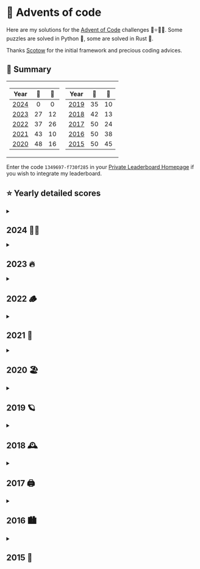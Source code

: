 # 🎁 Advents of code

Here are my solutions for the [Advent of Code](https://adventofcode.com) challenges 🎄⭐🎅🏻.
Some puzzles are solved in Python 🐍, some are solved in Rust 🦀.

Thanks [Scotow](https://github.com/scotow) for the initial framework and precious coding advices.

## 🎄 Summary

<table>
<tr VALIGN = TOP>
<td>

Year           |   🐍   |   🦀  |
:---:          | :---:  | :--: |
[2024](#2024)  | 0      | 0
[2023](#2023) | 27     | 12
[2022](#2022) | 37     | 26
[2021](#2021) | 43     | 10 
[2020](#2020) | 48     | 16
</td>
<td>

Year           |   🐍   |   🦀  |
:---:          | :----: | :--: |
[2019](#2019) | 35     | 10
[2018](#2018) | 42     | 13
[2017](#2017) | 50     | 24
[2016](#2016) | 50     | 38
[2015](#2015) | 50     | 45
</td>
</tr> 

</table>

Enter the code `1349697-f730f285` in your [Private Leaderboard Homepage](https://adventofcode.com/2022/leaderboard/private) if you wish to integrate my leaderboard.
 ## ⭐ Yearly detailed scores
<details>
    <summary> 
    <a id="2024"><h2>2024 👶🏻</h2></a>
    </summary>


| Day  | <div style="width:290px">Title</div>                                                                      | Python                                                                                   | Rust 
| :--: | :----------------------------------------------------------------------------------------------------------------- | :--------------------------------------------------------------------------------------: | :--------------------------------------------------------------------------------------:
|  01  |
|  02  |
|  03  |
|  04  |
|  05  | 
|  06  |
|  07  |
|  08  |
|  09  |
|  10  |
|  11  |
|  12  |
|  13  |
|  14  |
|  15  |
|  16  |
|  17  |
|  18  |
|  19  |
|  20  |
|  21  |
|  22  |
|  23  |
|  24  |
|  25  |
</details>

<details>
    <summary> 
    <a id="2023"><h2>2023 🔥 </h2></a>
    </summary>


| Day  | <div style="width:290px">Title</div>                                                                      | Python                                                                                   | Rust 
| :--: | :----------------------------------------------------------------------------------------------------------------- | :--------------------------------------------------------------------------------------: | :--------------------------------------------------------------------------------------:
|  01  | [Trebuchet?!                          ](events/2023/01/README.md#day-1-trebuchet)                      | [⭐⭐](https://github.com/baptistecottier/advents-of-code/tree/main/events/2023/01/01.py) | [⭐⭐](https://github.com/baptistecottier/advents-of-code/tree/main/events/2023/01/01.rs)
|  02  | [Cube Conundrum                       ](events/2023/02/README.md#day-2-cube-conundrum)                 | [⭐⭐](https://github.com/baptistecottier/advents-of-code/tree/main/events/2023/02/02.py) | [⭐⭐](https://github.com/baptistecottier/advents-of-code/tree/main/events/2023/02/02.rs)
|  03  | [Gear Ratios                          ](events/2023/03/README.md#day-3-gear-ratios)                    | [⭐⭐](https://github.com/baptistecottier/advents-of-code/tree/main/events/2023/03/03.py) | 
|  04  | [Scratchcards                         ](events/2023/04/README.md#day-4-scratchcards)                   | [⭐⭐](https://github.com/baptistecottier/advents-of-code/tree/main/events/2023/04/04.py) | [⭐⭐](https://github.com/baptistecottier/advents-of-code/tree/main/events/2023/04/04.rs)
|  05  | [If You Give A Seed A Fertilizer&emsp;](events/2023/05/README.md#day-5-if-you-give-a-seed-a-fertilizer)| [⭐⭐](https://github.com/baptistecottier/advents-of-code/tree/main/events/2023/05/05.py) |  
|  06  | [Wait For It                          ](events/2023/06/README.md#day-6-wait-for-it)                    | [⭐⭐](https://github.com/baptistecottier/advents-of-code/tree/main/events/2023/06/06.py) | [⭐⭐](https://github.com/baptistecottier/advents-of-code/tree/main/events/2023/06/06.rs)
|  07  | [Camel Cards                          ](events/2023/07/README.md#day-7-camel-cards)                    | [⭐⭐](https://github.com/baptistecottier/advents-of-code/tree/main/events/2023/07/07.py) | [⭐⭐](https://github.com/baptistecottier/advents-of-code/tree/main/events/2023/07/07.rs)
|  08  | [Haunted Wasteland                    ](events/2023/08/README.md#day-8-haunted-wasteland)              | [⭐⭐](https://github.com/baptistecottier/advents-of-code/tree/main/events/2023/08/08.py) | 
|  09  | [Mirage Maintenance                   ](events/2023/09/README.md#day-9-mirage-maintenance)             | [⭐⭐](https://github.com/baptistecottier/advents-of-code/tree/main/events/2023/09/09.py) | [⭐⭐](https://github.com/baptistecottier/advents-of-code/tree/main/events/2023/09/09.rs)
|  10  | [Pipe Maze                            ](events/2023/10/README.md#day-10-pipe-maze)                     | [⭐⭐](https://github.com/baptistecottier/advents-of-code/tree/main/events/2023/10/10.py) |                                                                                        | 
|  11  | [Cosmic Expansion                     ](events/2023/11/README.md#day-11-cosmic-expansion)              | [⭐⭐](https://github.com/baptistecottier/advents-of-code/tree/main/events/2023/11/11.py) |                                                                                         | 
|  12  | [Hot Springs                          ](events/2023/12/README.md#day-12-hot-springs)                   | [⭐  ](https://github.com/baptistecottier/advents-of-code/tree/main/events/2023/12/12.py) | 
|  13  | [Point of Incidence                   ](events/2023/13/README.md#day-13-point-of-incidence)            | [⭐⭐](https://github.com/baptistecottier/advents-of-code/tree/main/events/2023/13/13.py) |
|  14  | [Parabolic Reflector Dish             ](events/2023/14/README.md#day-14-parabolic-reflector-dish)      | [⭐⭐](https://github.com/baptistecottier/advents-of-code/tree/main/events/2023/14/14.py)                                                                                           | 
|  15  | [Lens Library                         ](events/2023/15/README.md#day-15-lens-library)                  | [⭐⭐](https://github.com/baptistecottier/advents-of-code/tree/main/events/2023/15/15.py) | [⭐⭐](https://github.com/baptistecottier/advents-of-code/tree/main/events/2023/15/15.rs)
|  16  | [The Floor Will Be Lava               ](events/2023/16/README.md#day-16-the-floor-will-be-lava)        | [⭐⭐](https://github.com/baptistecottier/advents-of-code/tree/main/events/2023/16/16.py)
|  17  | Clumsy Crucible                   
|  18  | [Lavaduct Lagoon                      ](events/2023/18/README.md#day-18-lavaduct-lagoon)               | [⭐  ](https://github.com/baptistecottier/advents-of-code/tree/main/events/2023/18/18.py)                   
|  19  | [Aplenty                              ](events/2023/19/README.md#day-19-aplenty)                       | [⭐  ](https://github.com/baptistecottier/advents-of-code/tree/main/events/2023/19/19.py)                   
|  20  | Pulse Propagation                 
|  21  | Step Counter                      
|  22  | Sand Slabs                        
|  23  | A Long Walk                       
|  24  | [Never Tell Me The Odds               ](events/2023/24/README.md#day-24-never-tell-me-the-odds)        | [⭐  ](https://github.com/baptistecottier/advents-of-code/tree/main/events/2023/24/24.py)
|  25  | Snowverload                       
</details>


<details>
    <summary> 
    <a id="2022"><h2>2022 🪵 </h2></a>
    </summary>

| Day  | <div style="width:290px">Title</div>                                                                      | Python                                                                                   | Rust 
| :--: | :-------------------------------------------------------------------------------------------------------- | :--------------------------------------------------------------------------------------: | :--------------------------------------------------------------------------------------:
|  01  | [Calorie Counting          ](https://github.com/baptistecottier/advents-of-code/tree/main/events/2022/01) | [⭐⭐](https://github.com/baptistecottier/advents-of-code/tree/main/events/2022/01/01.py) | [⭐⭐](https://github.com/baptistecottier/advents-of-code/tree/main/events/2022/01/01.rs)
|  02  | [Rock Paper Scissors       ](https://github.com/baptistecottier/advents-of-code/tree/main/events/2022/02) | [⭐⭐](https://github.com/baptistecottier/advents-of-code/tree/main/events/2022/02/02.py) | [⭐⭐](https://github.com/baptistecottier/advents-of-code/tree/main/events/2022/02/02.rs)
|  03  | [Rucksack Reorganization&emsp;&emsp;&emsp;](https://github.com/baptistecottier/advents-of-code/tree/main/events/2022/03) | [⭐⭐](https://github.com/baptistecottier/advents-of-code/tree/main/events/2022/03/03.py) | [⭐⭐](https://github.com/baptistecottier/advents-of-code/tree/main/events/2022/03/03.rs)
|  04  | [Camp Cleanup              ](https://github.com/baptistecottier/advents-of-code/tree/main/events/2022/04) | [⭐⭐](https://github.com/baptistecottier/advents-of-code/tree/main/events/2022/04/04.py) | [⭐⭐](https://github.com/baptistecottier/advents-of-code/tree/main/events/2022/04/04.rs)
|  05  | [Supply Stacks             ](https://github.com/baptistecottier/advents-of-code/tree/main/events/2022/05) | [⭐⭐](https://github.com/baptistecottier/advents-of-code/tree/main/events/2022/05/05.py) | [⭐⭐](https://github.com/baptistecottier/advents-of-code/tree/main/events/2022/05/05.rs)
|  06  | [Tuning Trouble            ](https://github.com/baptistecottier/advents-of-code/tree/main/events/2022/06) | [⭐⭐](https://github.com/baptistecottier/advents-of-code/tree/main/events/2022/06/06.py) | [⭐⭐](https://github.com/baptistecottier/advents-of-code/tree/main/events/2022/06/06.rs)
|  07  | [No Space Left On Device   ](https://github.com/baptistecottier/advents-of-code/tree/main/events/2022/07) | [⭐⭐](https://github.com/baptistecottier/advents-of-code/tree/main/events/2022/07/07.py) | [⭐⭐](https://github.com/baptistecottier/advents-of-code/tree/main/events/2022/07/07.rs)
|  08  | [Treetop Tree House        ](https://github.com/baptistecottier/advents-of-code/tree/main/events/2022/08) | [⭐⭐](https://github.com/baptistecottier/advents-of-code/tree/main/events/2022/08/08.py) |
|  09  | [Rope Bridge               ](https://github.com/baptistecottier/advents-of-code/tree/main/events/2022/09) | [⭐⭐](https://github.com/baptistecottier/advents-of-code/tree/main/events/2022/09/09.py) | [⭐⭐](https://github.com/baptistecottier/advents-of-code/tree/main/events/2022/09/09.rs)
|  10  | [Cathode-Ray Tube          ](https://github.com/baptistecottier/advents-of-code/tree/main/events/2022/10) | [⭐⭐](https://github.com/baptistecottier/advents-of-code/tree/main/events/2022/10/10.py) | [⭐⭐](https://github.com/baptistecottier/advents-of-code/tree/main/events/2022/10/10.rs)
|  11  | [Monkey in the Middle      ](https://github.com/baptistecottier/advents-of-code/tree/main/events/2022/11) | [⭐⭐](https://github.com/baptistecottier/advents-of-code/tree/main/events/2022/11/11.py) | [⭐⭐](https://github.com/baptistecottier/advents-of-code/tree/main/events/2022/11/11.rs)
|  12  | [Hill Climbing Algorithm   ](https://github.com/baptistecottier/advents-of-code/tree/main/events/2022/12) | [⭐⭐](https://github.com/baptistecottier/advents-of-code/tree/main/events/2022/12/12.py) | [⭐⭐](https://github.com/baptistecottier/advents-of-code/tree/main/events/2022/12/12.rs)
|  13  | [Distress Signal           ](https://github.com/baptistecottier/advents-of-code/tree/main/events/2022/13) | [⭐⭐](https://github.com/baptistecottier/advents-of-code/tree/main/events/2022/13/13.py) |
|  14  | [Regolith Reservoir        ](https://github.com/baptistecottier/advents-of-code/tree/main/events/2022/14) | [⭐⭐](https://github.com/baptistecottier/advents-of-code/tree/main/events/2022/14/14.py) | [⭐⭐](https://github.com/baptistecottier/advents-of-code/tree/main/events/2022/14/14.rs)
|  15  | [Beacon Exclusion Zone     ](https://github.com/baptistecottier/advents-of-code/tree/main/events/2022/15) | [⭐⭐](https://github.com/baptistecottier/advents-of-code/tree/main/events/2022/15/15.py) |
|  16  | Proboscidea Volcanium     
|  17  | Pyroclastic Flow          
|  18  | [Boiling Boulders          ](https://github.com/baptistecottier/advents-of-code/tree/main/events/2022/18) | [⭐  ](https://github.com/baptistecottier/advents-of-code/tree/main/events/2022/18/18.py) |
|  19  | Not Enough Minerals       
|  20  | [Grove Positioning System  ](https://github.com/baptistecottier/advents-of-code/tree/main/events/2022/20) | [⭐⭐](https://github.com/baptistecottier/advents-of-code/tree/main/events/2022/20/20.py) |
|  21  | [Monkey Math               ](https://github.com/baptistecottier/advents-of-code/tree/main/events/2022/21) | [⭐⭐](https://github.com/baptistecottier/advents-of-code/tree/main/events/2022/21/21.py) |
|  22  | Monkey Map                
|  23  | Unstable Diffusion        
|  24  | Blizzard Basin            
|  25  | [Full of Hot Air           ](https://github.com/baptistecottier/advents-of-code/tree/main/events/2022/25) | [⭐  ](https://github.com/baptistecottier/advents-of-code/tree/main/events/2022/25/25.py) |
</details>

<details>
    <summary> 
    <a id="2021"><h2>2021 🪸</h2></a>
    </summary>

| Day  | <div style="width:290px">Title</div>                                                                      | Python                                                                                   | Rust 
| :--: | :-------------------------------------------------------------------------------------------------------- | :--------------------------------------------------------------------------------------: | :--------------------------------------------------------------------------------------:
|  01  | [Sonar Sweep               ](https://github.com/baptistecottier/advents-of-code/tree/main/events/2021/01) | [⭐⭐](https://github.com/baptistecottier/advents-of-code/tree/main/events/2021/01/01.py) | [⭐⭐](https://github.com/baptistecottier/advents-of-code/tree/main/events/2021/01/01.rs)
|  02  | [Dive!                     ](https://github.com/baptistecottier/advents-of-code/tree/main/events/2021/02) | [⭐⭐](https://github.com/baptistecottier/advents-of-code/tree/main/events/2021/02/02.py) | [⭐⭐](https://github.com/baptistecottier/advents-of-code/tree/main/events/2021/02/02.rs)
|  03  | [Binary Diagnostic         ](https://github.com/baptistecottier/advents-of-code/tree/main/events/2021/03) | [⭐⭐](https://github.com/baptistecottier/advents-of-code/tree/main/events/2021/03/03.py) 
|  04  | [Giant Squid               ](https://github.com/baptistecottier/advents-of-code/tree/main/events/2021/04) | [⭐⭐](https://github.com/baptistecottier/advents-of-code/tree/main/events/2021/04/04.py) 
|  05  | [Hydrothermal Venture      ](https://github.com/baptistecottier/advents-of-code/tree/main/events/2021/05) | [⭐⭐](https://github.com/baptistecottier/advents-of-code/tree/main/events/2021/05/05.py) 
|  06  | [Lanternfish               ](https://github.com/baptistecottier/advents-of-code/tree/main/events/2021/06) | [⭐⭐](https://github.com/baptistecottier/advents-of-code/tree/main/events/2021/06/06.py) | [⭐⭐](https://github.com/baptistecottier/advents-of-code/tree/main/events/2021/06/06.rs)
|  07  | [The Treachery of Whales   ](https://github.com/baptistecottier/advents-of-code/tree/main/events/2021/07) | [⭐⭐](https://github.com/baptistecottier/advents-of-code/tree/main/events/2021/07/07.py) | [⭐⭐](https://github.com/baptistecottier/advents-of-code/tree/main/events/2021/07/07.rs)
|  08  | [Seven Segment Search      ](https://github.com/baptistecottier/advents-of-code/tree/main/events/2021/08) | [⭐⭐](https://github.com/baptistecottier/advents-of-code/tree/main/events/2021/08/08.py) 
|  09  | [Smoke Basin               ](https://github.com/baptistecottier/advents-of-code/tree/main/events/2021/09) | [⭐⭐](https://github.com/baptistecottier/advents-of-code/tree/main/events/2021/09/09.py) 
|  10  | [Syntax Scoring            ](https://github.com/baptistecottier/advents-of-code/tree/main/events/2021/10) | [⭐⭐](https://github.com/baptistecottier/advents-of-code/tree/main/events/2021/10/10.py) 
|  11  | [Dumbo Octopus             ](https://github.com/baptistecottier/advents-of-code/tree/main/events/2021/11) | [⭐⭐](https://github.com/baptistecottier/advents-of-code/tree/main/events/2021/11/11.py) 
|  12  | [Passage Pathing           ](https://github.com/baptistecottier/advents-of-code/tree/main/events/2021/12) | [⭐⭐](https://github.com/baptistecottier/advents-of-code/tree/main/events/2021/12/12.py) 
|  13  | [Transparent Origami       ](https://github.com/baptistecottier/advents-of-code/tree/main/events/2021/13) | [⭐⭐](https://github.com/baptistecottier/advents-of-code/tree/main/events/2021/13/13.py) 
|  14  | [Extended Polymerization   ](https://github.com/baptistecottier/advents-of-code/tree/main/events/2021/14) | [⭐⭐](https://github.com/baptistecottier/advents-of-code/tree/main/events/2021/14/14.py) 
|  15  | [Chiton                    ](https://github.com/baptistecottier/advents-of-code/tree/main/events/2021/15) | [⭐⭐](https://github.com/baptistecottier/advents-of-code/tree/main/events/2021/15/15.py) 
|  16  | Packet Decoder            
|  17  | [Trick Shot                ](https://github.com/baptistecottier/advents-of-code/tree/main/events/2021/17) | [⭐⭐](https://github.com/baptistecottier/advents-of-code/tree/main/events/2021/17/17.py) 
|  18  | Snailfish                 
|  19  | Beacon Scanner            
|  20  | Trench Map                
|  21  | Dirac Dice                
|  22  | Reactor Reboot            
|  23  | Amphipod                  
|  24  | Arithmetic Logic Unit     
|  25  | Sea Cucumber              
</details>

<details>
    <summary> 
    <a id="2020"><h2> 2020 🏖️</h2></a>
    </summary>

| Day | <div style="width:290px">Title</div>                                                                    |                                         Python                                         |                                          Rust                                          |
|:-:| :----------------------------------------------------------------------------------------------------- | :------------------------------------------------------------------------------------: | :------------------------------------------------------------------------------------: |
| 01 | [Report Repair             ](https://github.com/baptistecottier/advents-of-code/tree/main/events/2020/01) | [⭐⭐](https://github.com/baptistecottier/advents-of-code/tree/main/events/2020/01/01.py) | [⭐⭐](https://github.com/baptistecottier/advents-of-code/tree/main/events/2020/01/01.rs) |
| 02 | [Password Philosophy       ](https://github.com/baptistecottier/advents-of-code/tree/main/events/2020/02) | [⭐⭐](https://github.com/baptistecottier/advents-of-code/tree/main/events/2020/02/02.py) | [⭐⭐](https://github.com/baptistecottier/advents-of-code/tree/main/events/2020/02/02.rs) |
| 03 | [Toboggan Trajectory       ](https://github.com/baptistecottier/advents-of-code/tree/main/events/2020/03) | [⭐⭐](https://github.com/baptistecottier/advents-of-code/tree/main/events/2020/03/03.py) | [⭐⭐](https://github.com/baptistecottier/advents-of-code/tree/main/events/2020/03/03.rs) |
| 04 | [Passport Processing       ](https://github.com/baptistecottier/advents-of-code/tree/main/events/2020/04) | [⭐⭐](https://github.com/baptistecottier/advents-of-code/tree/main/events/2020/04/04.py) | [⭐⭐](https://github.com/baptistecottier/advents-of-code/tree/main/events/2020/04/04.rs) |
| 05 | [Binary Boarding           ](https://github.com/baptistecottier/advents-of-code/tree/main/events/2020/05) | [⭐⭐](https://github.com/baptistecottier/advents-of-code/tree/main/events/2020/05/05.py) | [⭐⭐](https://github.com/baptistecottier/advents-of-code/tree/main/events/2020/05/05.rs) |
| 06 | [Custom Customs            ](https://github.com/baptistecottier/advents-of-code/tree/main/events/2020/06) | [⭐⭐](https://github.com/baptistecottier/advents-of-code/tree/main/events/2020/06/06.py) | [⭐⭐](https://github.com/baptistecottier/advents-of-code/tree/main/events/2020/06/06.rs) |
| 07 | [Handy Haversacks          ](https://github.com/baptistecottier/advents-of-code/tree/main/events/2020/07) | [⭐⭐](https://github.com/baptistecottier/advents-of-code/tree/main/events/2020/07/07.py) | [⭐⭐](https://github.com/baptistecottier/advents-of-code/tree/main/events/2020/07/07.rs) |
| 08 | [Handheld Halting          ](https://github.com/baptistecottier/advents-of-code/tree/main/events/2020/08) | [⭐⭐](https://github.com/baptistecottier/advents-of-code/tree/main/events/2020/08/08.py) | [⭐⭐](https://github.com/baptistecottier/advents-of-code/tree/main/events/2020/08/08.rs) |
| 09 | [Encoding Error            ](https://github.com/baptistecottier/advents-of-code/tree/main/events/2020/09) | [⭐⭐](https://github.com/baptistecottier/advents-of-code/tree/main/events/2020/09/09.py) |                                                                                        |
| 10 | [Adapter Array             ](https://github.com/baptistecottier/advents-of-code/tree/main/events/2020/10) | [⭐⭐](https://github.com/baptistecottier/advents-of-code/tree/main/events/2020/10/10.py) |                                                                                        |
| 11 | [Seating System            ](https://github.com/baptistecottier/advents-of-code/tree/main/events/2020/11) | [⭐⭐](https://github.com/baptistecottier/advents-of-code/tree/main/events/2020/11/11.py) |                                                                                        |
| 12 | [Rain Risk                 ](https://github.com/baptistecottier/advents-of-code/tree/main/events/2020/12) | [⭐⭐](https://github.com/baptistecottier/advents-of-code/tree/main/events/2020/12/12.py) |                                                                                        |
| 13 | [Shuttle Search            ](https://github.com/baptistecottier/advents-of-code/tree/main/events/2020/13) | [⭐⭐](https://github.com/baptistecottier/advents-of-code/tree/main/events/2020/13/13.py) |                                                                                        |
| 14 | [Docking Data              ](https://github.com/baptistecottier/advents-of-code/tree/main/events/2020/14) | [⭐⭐](https://github.com/baptistecottier/advents-of-code/tree/main/events/2020/14/14.py) |                                                                                        |
| 15 | [Rambunctious Recitation   ](https://github.com/baptistecottier/advents-of-code/tree/main/events/2020/15) | [⭐⭐](https://github.com/baptistecottier/advents-of-code/tree/main/events/2020/15/15.py) |                                                                                        |
| 16 | [Ticket Translation        ](https://github.com/baptistecottier/advents-of-code/tree/main/events/2020/16) | [⭐⭐](https://github.com/baptistecottier/advents-of-code/tree/main/events/2020/16/16.py) |                                                                                        |
| 17 | [Conway Cubes              ](https://github.com/baptistecottier/advents-of-code/tree/main/events/2020/17) | [⭐⭐](https://github.com/baptistecottier/advents-of-code/tree/main/events/2020/17/17.py) |                                                                                        |
| 18 | [Operation Order           ](https://github.com/baptistecottier/advents-of-code/tree/main/events/2020/18) | [⭐⭐](https://github.com/baptistecottier/advents-of-code/tree/main/events/2020/18/18.py) |                                                                                        |
| 19 | [Monster Messages          ](https://github.com/baptistecottier/advents-of-code/tree/main/events/2020/19) | [⭐⭐](https://github.com/baptistecottier/advents-of-code/tree/main/events/2020/19/19.py) |                                                                                        |
| 20 | [Jurassic Jigsaw           ](https://github.com/baptistecottier/advents-of-code/tree/main/events/2020/20) | [⭐ ](https://github.com/baptistecottier/advents-of-code/tree/main/events/2020/20/20.py) |                                                                                        |
| 21 | [Allergen Assessment       ](https://github.com/baptistecottier/advents-of-code/tree/main/events/2020/21) | [⭐⭐](https://github.com/baptistecottier/advents-of-code/tree/main/events/2020/21/21.py) |                                                                                        |
| 22 | [Crab Combat               ](https://github.com/baptistecottier/advents-of-code/tree/main/events/2020/22) | [⭐⭐](https://github.com/baptistecottier/advents-of-code/tree/main/events/2020/22/22.py) |                                                                                        |
| 23 | [Crab Cups                 ](https://github.com/baptistecottier/advents-of-code/tree/main/events/2020/23) | [⭐⭐](https://github.com/baptistecottier/advents-of-code/tree/main/events/2020/23/23.py) |                                                                                        |
| 24 | [Lobby Layout              ](https://github.com/baptistecottier/advents-of-code/tree/main/events/2020/24) | [⭐⭐](https://github.com/baptistecottier/advents-of-code/tree/main/events/2020/24/24.py) |                                                                                        |
| 25 | [Combo Breaker             ](https://github.com/baptistecottier/advents-of-code/tree/main/events/2020/25) | [ ⭐](https://github.com/baptistecottier/advents-of-code/tree/main/events/2020/25/25.py) |                                                                                        |
</details>

<details>
    <summary> 
    <a id="2019"><h2> 2019 🪐</h2></a>
    </summary>

| Day  | <div style="width:290px">Title</div>                                                                      | Python                                                                                   | Rust 
| :--: | :---------------------------------------------------------------------------------------------------------------- | :--------------------------------------------------------------------------------------: | :--------------------------------------------------------------------------------------:
|  01  | [The Tyranny of the Rocket Equation](https://github.com/baptistecottier/advents-of-code/tree/main/events/2019/01) | [⭐⭐](https://github.com/baptistecottier/advents-of-code/tree/main/events/2019/01/01.py) | [⭐⭐](https://github.com/baptistecottier/advents-of-code/tree/main/events/2019/01/01.rs)
|  02  | [1202 Program Alarm                ](https://github.com/baptistecottier/advents-of-code/tree/main/events/2019/02) | [⭐⭐](https://github.com/baptistecottier/advents-of-code/tree/main/events/2019/02/02.py) 
|  03  | [Crossed Wires                     ](https://github.com/baptistecottier/advents-of-code/tree/main/events/2019/03) | [⭐⭐](https://github.com/baptistecottier/advents-of-code/tree/main/events/2019/03/03.py) 
|  04  | [Secure Container                  ](https://github.com/baptistecottier/advents-of-code/tree/main/events/2019/04) | [⭐⭐](https://github.com/baptistecottier/advents-of-code/tree/main/events/2019/04/04.py) 
|  05  | [Sunny with a Chance of Asteroids  ](https://github.com/baptistecottier/advents-of-code/tree/main/events/2019/05) | [⭐⭐](https://github.com/baptistecottier/advents-of-code/tree/main/events/2019/05/05.py) 
|  06  | [Universal Orbit Map               ](https://github.com/baptistecottier/advents-of-code/tree/main/events/2019/06) | [⭐⭐](https://github.com/baptistecottier/advents-of-code/tree/main/events/2019/06/06.py) 
|  07  | [Amplification Circuit             ](https://github.com/baptistecottier/advents-of-code/tree/main/events/2019/07) | [⭐⭐](https://github.com/baptistecottier/advents-of-code/tree/main/events/2019/07/07.py) 
|  08  | [Space Image Format                ](https://github.com/baptistecottier/advents-of-code/tree/main/events/2019/08) | [⭐⭐](https://github.com/baptistecottier/advents-of-code/tree/main/events/2019/08/08.py) 
|  09  | [Sensor Boost                      ](https://github.com/baptistecottier/advents-of-code/tree/main/events/2019/09) | [⭐⭐](https://github.com/baptistecottier/advents-of-code/tree/main/events/2019/09/09.py) 
|  10  | [Monitoring Station                ](https://github.com/baptistecottier/advents-of-code/tree/main/events/2019/10) | [⭐⭐](https://github.com/baptistecottier/advents-of-code/tree/main/events/2019/10/10.py) 
|  11  | [Space Police                      ](https://github.com/baptistecottier/advents-of-code/tree/main/events/2019/11) | [⭐⭐](https://github.com/baptistecottier/advents-of-code/tree/main/events/2019/11/11.py) 
|  12  | [The N-Body Problem                ](https://github.com/baptistecottier/advents-of-code/tree/main/events/2019/12) | [⭐⭐](https://github.com/baptistecottier/advents-of-code/tree/main/events/2019/12/12.py) 
|  13  | [Care Package                      ](https://github.com/baptistecottier/advents-of-code/tree/main/events/2019/13) | [⭐⭐](https://github.com/baptistecottier/advents-of-code/tree/main/events/2019/13/13.py) 
|  14  | Space Stoichiometry               
|  15  | [Oxygen System                     ](https://github.com/baptistecottier/advents-of-code/tree/main/events/2019/15) | [⭐⭐](https://github.com/baptistecottier/advents-of-code/tree/main/events/2019/15/15.py) 
|  16  | [Flawed Frequency Transmission     ](https://github.com/baptistecottier/advents-of-code/tree/main/events/2019/16) | [⭐⭐](https://github.com/baptistecottier/advents-of-code/tree/main/events/2019/16/16.py) 
|  17  | [Set and Forget                    ](https://github.com/baptistecottier/advents-of-code/tree/main/events/2019/17) | [⭐  ](https://github.com/baptistecottier/advents-of-code/tree/main/events/2019/17/17.py) 
|  18  | Many-Worlds Interpretation        
|  19  | [Tractor Beam                      ](https://github.com/baptistecottier/advents-of-code/tree/main/events/2019/19) | [⭐⭐](https://github.com/baptistecottier/advents-of-code/tree/main/events/2019/19/19.py) 
|  20  | Donut Maze                        
|  21  | Springdroid Adventure             
|  22  | Slam Shuffle                      
|  23  | Category Six                      
|  24  | Planet of Discord                 
|  25  | Cryostasis                        
</details>

<details>
    <summary> 
    <a id="2018"><h2> 2018 🕰️</h2></a>
    </summary>

| Day  | <div style="width:290px">Title</div>                                                                      | Python                                                                                   | Rust 
| :--: | :-------------------------------------------------------------------------------------------------------------------- | :--------------------------------------------------------------------------------------: | :--------------------------------------------------------------------------------------:
|  01  | [Chronal Calibration                   ](https://github.com/baptistecottier/advents-of-code/tree/main/events/2018/01) | [⭐⭐](https://github.com/baptistecottier/advents-of-code/tree/main/events/2018/01/01.py) | [⭐⭐](https://github.com/baptistecottier/advents-of-code/tree/main/events/2018/01/01.rs)
|  02  | [Inventory Management System           ](https://github.com/baptistecottier/advents-of-code/tree/main/events/2018/02) | [⭐⭐](https://github.com/baptistecottier/advents-of-code/tree/main/events/2018/02/02.py) | [⭐⭐](https://github.com/baptistecottier/advents-of-code/tree/main/events/2018/02/02.rs)
|  03  | [No Matter How You Slice It            ](https://github.com/baptistecottier/advents-of-code/tree/main/events/2018/03) | [⭐⭐](https://github.com/baptistecottier/advents-of-code/tree/main/events/2018/03/03.py) | [⭐⭐](https://github.com/baptistecottier/advents-of-code/tree/main/events/2018/03/03.rs)
|  04  | [Repose Record                         ](https://github.com/baptistecottier/advents-of-code/tree/main/events/2018/04) | [⭐⭐](https://github.com/baptistecottier/advents-of-code/tree/main/events/2018/04/04.py) |  
|  05  | [Alchemical Reduction                  ](https://github.com/baptistecottier/advents-of-code/tree/main/events/2018/05) | [⭐⭐](https://github.com/baptistecottier/advents-of-code/tree/main/events/2018/05/05.py) | [⭐⭐](https://github.com/baptistecottier/advents-of-code/tree/main/events/2018/05/05.rs)
|  06  | [Chronal Coordinates                   ](https://github.com/baptistecottier/advents-of-code/tree/main/events/2018/06) | [⭐⭐](https://github.com/baptistecottier/advents-of-code/tree/main/events/2018/06/06.py) | [⭐⭐](https://github.com/baptistecottier/advents-of-code/tree/main/events/2018/06/06.rs)
|  07  | [The Sum of Its Parts                  ](https://github.com/baptistecottier/advents-of-code/tree/main/events/2018/07) | [⭐⭐](https://github.com/baptistecottier/advents-of-code/tree/main/events/2018/07/07.py) |  
|  08  | [Memory Maneuver                       ](https://github.com/baptistecottier/advents-of-code/tree/main/events/2018/08) | [⭐⭐](https://github.com/baptistecottier/advents-of-code/tree/main/events/2018/08/08.py) |  
|  09  | [Marble Mania                          ](https://github.com/baptistecottier/advents-of-code/tree/main/events/2018/09) | [⭐⭐](https://github.com/baptistecottier/advents-of-code/tree/main/events/2018/09/09.py) |  
|  10  | [The Stars Align                       ](https://github.com/baptistecottier/advents-of-code/tree/main/events/2018/10) | [⭐⭐](https://github.com/baptistecottier/advents-of-code/tree/main/events/2018/10/10.py) |  
|  11  | [Chronal Charge                        ](https://github.com/baptistecottier/advents-of-code/tree/main/events/2018/11) | [⭐⭐](https://github.com/baptistecottier/advents-of-code/tree/main/events/2018/11/11.py) |  
|  12  | [Subterranean Sustainability           ](https://github.com/baptistecottier/advents-of-code/tree/main/events/2018/12) | [⭐⭐](https://github.com/baptistecottier/advents-of-code/tree/main/events/2018/12/12.py) |  
|  13  | [Mine Cart Madness                     ](https://github.com/baptistecottier/advents-of-code/tree/main/events/2018/13) | [⭐⭐](https://github.com/baptistecottier/advents-of-code/tree/main/events/2018/13/13.py) |  
|  14  | [Chocolate Charts                      ](https://github.com/baptistecottier/advents-of-code/tree/main/events/2018/14) | [⭐⭐](https://github.com/baptistecottier/advents-of-code/tree/main/events/2018/14/14.py) |  
|  15  | Beverage Bandits                                                                                                      |                                                                                          |  
|  16  | [Chronal Classification                ](https://github.com/baptistecottier/advents-of-code/tree/main/events/2018/16) | [⭐⭐](https://github.com/baptistecottier/advents-of-code/tree/main/events/2018/16/16.py) |  
|  17  | Reservoir Research                                                                                                    |                                                                                          |  
|  18  | [Settlers of The North Pole            ](https://github.com/baptistecottier/advents-of-code/tree/main/events/2018/18) | [⭐⭐](https://github.com/baptistecottier/advents-of-code/tree/main/events/2018/18/18.py) |  
|  19  | [Go With The Flow                      ](https://github.com/baptistecottier/advents-of-code/tree/main/events/2018/19) | [⭐⭐](https://github.com/baptistecottier/advents-of-code/tree/main/events/2018/19/19.py) |  
|  20  | [A Regular Map                         ](https://github.com/baptistecottier/advents-of-code/tree/main/events/2018/20) | [⭐⭐](https://github.com/baptistecottier/advents-of-code/tree/main/events/2018/20/20.py) |  
|  21  | [Chronal Conversion                    ](https://github.com/baptistecottier/advents-of-code/tree/main/events/2018/21) | [⭐  ](https://github.com/baptistecottier/advents-of-code/tree/main/events/2018/21/21.py) |  
|  22  | [Mode Maze                             ](https://github.com/baptistecottier/advents-of-code/tree/main/events/2018/22) | [⭐⭐](https://github.com/baptistecottier/advents-of-code/tree/main/events/2018/22/22.py) |  
|  23  | [Experimental Emergency Teleportation  ](https://github.com/baptistecottier/advents-of-code/tree/main/events/2018/23) | [⭐⭐](https://github.com/baptistecottier/advents-of-code/tree/main/events/2018/23/23.py) |  
|  24  | Immune System Simulator 20XX                                                                                          |                                                                                          |  
|  25  | [Four-Dimensional Adventure            ](https://github.com/baptistecottier/advents-of-code/tree/main/events/2018/25) | [⭐  ](https://github.com/baptistecottier/advents-of-code/tree/main/events/2018/25/25.py) |  
</details>

<details>
    <summary> 
    <a id="2017"><h2> 2017 🖨️</h2></a>
    </summary>

| Day  | <div style="width:290px">Title</div>                                                                      |                                         Python                                         |                                          Rust                                          |
| :-: | :--------------------------------------------------------------------------------------------------------------------- | :------------------------------------------------------------------------------------: | :------------------------------------------------------------------------------------: |
| 01 | [Inverse Captcha                           ](https://github.com/baptistecottier/advents-of-code/tree/main/events/2017/01) | [⭐⭐](https://github.com/baptistecottier/advents-of-code/tree/main/events/2017/01/01.py) | [⭐⭐](https://github.com/baptistecottier/advents-of-code/tree/main/events/2017/01/01.rs) |
| 02 | [Corruption Checksum                       ](https://github.com/baptistecottier/advents-of-code/tree/main/events/2017/02) | [⭐⭐](https://github.com/baptistecottier/advents-of-code/tree/main/events/2017/02/02.py) | [⭐⭐](https://github.com/baptistecottier/advents-of-code/tree/main/events/2017/02/02.rs) |
| 03 | [Spiral Memory                             ](https://github.com/baptistecottier/advents-of-code/tree/main/events/2017/03) | [⭐⭐](https://github.com/baptistecottier/advents-of-code/tree/main/events/2017/03/03.py) | [⭐⭐](https://github.com/baptistecottier/advents-of-code/tree/main/events/2017/03/03.rs) |
| 04 | [High-Entropy Passphrases                  ](https://github.com/baptistecottier/advents-of-code/tree/main/events/2017/04) | [⭐⭐](https://github.com/baptistecottier/advents-of-code/tree/main/events/2017/04/04.py) | [⭐⭐](https://github.com/baptistecottier/advents-of-code/tree/main/events/2017/04/04.rs) |
| 05 | [A Maze of Twisty Trampolines, All Alike   ](https://github.com/baptistecottier/advents-of-code/tree/main/events/2017/05) | [⭐⭐](https://github.com/baptistecottier/advents-of-code/tree/main/events/2017/05/05.py) | [⭐⭐](https://github.com/baptistecottier/advents-of-code/tree/main/events/2017/05/05.rs) |
| 06 | [Memory Reallocation                       ](https://github.com/baptistecottier/advents-of-code/tree/main/events/2017/06) | [⭐⭐](https://github.com/baptistecottier/advents-of-code/tree/main/events/2017/06/06.py) | [⭐⭐](https://github.com/baptistecottier/advents-of-code/tree/main/events/2017/06/06.rs) |
| 07 | [Recursive Circus                          ](https://github.com/baptistecottier/advents-of-code/tree/main/events/2017/07) | [⭐⭐](https://github.com/baptistecottier/advents-of-code/tree/main/events/2017/07/07.py) |                                                                                        |
| 08 | [I Heard You Like Registers                ](https://github.com/baptistecottier/advents-of-code/tree/main/events/2017/08) | [⭐⭐](https://github.com/baptistecottier/advents-of-code/tree/main/events/2017/08/08.py) | [⭐⭐](https://github.com/baptistecottier/advents-of-code/tree/main/events/2017/08/08.rs) |
| 09 | [Stream Processing                         ](https://github.com/baptistecottier/advents-of-code/tree/main/events/2017/09) | [⭐⭐](https://github.com/baptistecottier/advents-of-code/tree/main/events/2017/09/09.py) | [⭐⭐](https://github.com/baptistecottier/advents-of-code/tree/main/events/2017/09/09.rs) |
| 10 | [Knot Hash                                 ](https://github.com/baptistecottier/advents-of-code/tree/main/events/2017/10) | [⭐⭐](https://github.com/baptistecottier/advents-of-code/tree/main/events/2017/10/10.py) |                                                                                        |
| 11 | [Hex Ed                                    ](https://github.com/baptistecottier/advents-of-code/tree/main/events/2017/11) | [⭐⭐](https://github.com/baptistecottier/advents-of-code/tree/main/events/2017/11/11.py) | [⭐⭐](https://github.com/baptistecottier/advents-of-code/tree/main/events/2017/11/11.rs) |
| 12 | [Digital Plumber                           ](https://github.com/baptistecottier/advents-of-code/tree/main/events/2017/12) | [⭐⭐](https://github.com/baptistecottier/advents-of-code/tree/main/events/2017/12/12.py) |                                                                                        |
| 13 | [Packet Scanners                           ](https://github.com/baptistecottier/advents-of-code/tree/main/events/2017/13) | [⭐⭐](https://github.com/baptistecottier/advents-of-code/tree/main/events/2017/13/13.py) | [⭐⭐](https://github.com/baptistecottier/advents-of-code/tree/main/events/2017/13/13.rs) |
| 14 | [Disk Defragmentation                      ](https://github.com/baptistecottier/advents-of-code/tree/main/events/2017/14) | [⭐⭐](https://github.com/baptistecottier/advents-of-code/tree/main/events/2017/14/14.py) |                                                                                        |
| 15 | [Dueling Generators                        ](https://github.com/baptistecottier/advents-of-code/tree/main/events/2017/15) | [⭐⭐](https://github.com/baptistecottier/advents-of-code/tree/main/events/2017/15/15.py) | [⭐⭐](https://github.com/baptistecottier/advents-of-code/tree/main/events/2017/15/15.rs) |
| 16 | [Permutation Promenade                     ](https://github.com/baptistecottier/advents-of-code/tree/main/events/2017/16) | [⭐⭐](https://github.com/baptistecottier/advents-of-code/tree/main/events/2017/16/16.py) |                                                                                        |
| 17 | [Spinlock                                  ](https://github.com/baptistecottier/advents-of-code/tree/main/events/2017/17) | [⭐⭐](https://github.com/baptistecottier/advents-of-code/tree/main/events/2017/17/17.py) | [⭐⭐](https://github.com/baptistecottier/advents-of-code/tree/main/events/2017/17/17.rs) |
| 18 | [Duet                                      ](https://github.com/baptistecottier/advents-of-code/tree/main/events/2017/18) | [⭐⭐](https://github.com/baptistecottier/advents-of-code/tree/main/events/2017/18/18.py) |                                                                                        |
| 19 | [A Series of Tubes                         ](https://github.com/baptistecottier/advents-of-code/tree/main/events/2017/19) | [⭐⭐](https://github.com/baptistecottier/advents-of-code/tree/main/events/2017/19/19.py) |                                                                                        |
| 20 | [Particle Swarm                            ](https://github.com/baptistecottier/advents-of-code/tree/main/events/2017/20) | [⭐⭐](https://github.com/baptistecottier/advents-of-code/tree/main/events/2017/20/20.py) |                                                                                        |
| 21 | [Fractal Art                               ](https://github.com/baptistecottier/advents-of-code/tree/main/events/2017/21) | [⭐⭐](https://github.com/baptistecottier/advents-of-code/tree/main/events/2017/21/21.py) |                                                                                        |
| 22 | [Sporifica Virus                           ](https://github.com/baptistecottier/advents-of-code/tree/main/events/2017/22) | [⭐⭐](https://github.com/baptistecottier/advents-of-code/tree/main/events/2017/22/22.py) |                                                                                        |
| 23 | [Coprocessor Conflagration                 ](https://github.com/baptistecottier/advents-of-code/tree/main/events/2017/23) | [⭐⭐](https://github.com/baptistecottier/advents-of-code/tree/main/events/2017/23/23.py) |                                                                                        |
| 24 | [Electromagnetic Moat                      ](https://github.com/baptistecottier/advents-of-code/tree/main/events/2017/24) | [⭐⭐](https://github.com/baptistecottier/advents-of-code/tree/main/events/2017/24/24.py) |                                                                                        |
| 25 | [The Halting Problem                       ](https://github.com/baptistecottier/advents-of-code/tree/main/events/2017/25) | [⭐⭐](https://github.com/baptistecottier/advents-of-code/tree/main/events/2017/25/25.py) |                                                                                        |

</details>

<details>
    <summary> 
    <a id="2016"><h2>2016 🏙️</h2></a>
    </summary>
    
| Day  | <div style="width:280px">Title</div>                                                                      |                                         Python                                         |                                          Rust                                          |
| :-: | :--------------------------------------------------------------------------------------------------------------------- | :------------------------------------------------------------------------------------: | :------------------------------------------------------------------------------------: |
| 01 | [No Time for a Taxicab                 ](https://github.com/baptistecottier/advents-of-code/tree/main/events/2016/01)     | [⭐⭐](https://github.com/baptistecottier/advents-of-code/tree/main/events/2016/01/01.py) | [⭐⭐](https://github.com/baptistecottier/advents-of-code/tree/main/events/2016/01/01.rs) |
| 02 | [Bathroom Security                     ](https://github.com/baptistecottier/advents-of-code/tree/main/events/2016/02)     | [⭐⭐](https://github.com/baptistecottier/advents-of-code/tree/main/events/2016/02/02.py) | [⭐⭐](https://github.com/baptistecottier/advents-of-code/tree/main/events/2016/02/02.rs) |
| 03 | [Squares With Three Sides              ](https://github.com/baptistecottier/advents-of-code/tree/main/events/2016/03)     | [⭐⭐](https://github.com/baptistecottier/advents-of-code/tree/main/events/2016/03/03.py) | [⭐⭐](https://github.com/baptistecottier/advents-of-code/tree/main/events/2016/03/03.rs) |
| 04 | [Security Through Obscurity            ](https://github.com/baptistecottier/advents-of-code/tree/main/events/2016/04)     | [⭐⭐](https://github.com/baptistecottier/advents-of-code/tree/main/events/2016/04/04.py) | [⭐⭐](https://github.com/baptistecottier/advents-of-code/tree/main/events/2016/04/04.rs) |
| 05 | [How About a Nice Game of Chess?       ](https://github.com/baptistecottier/advents-of-code/tree/main/events/2016/05)     | [⭐⭐](https://github.com/baptistecottier/advents-of-code/tree/main/events/2016/05/05.py) | [⭐⭐](https://github.com/baptistecottier/advents-of-code/tree/main/events/2016/05/05.rs) |
| 06 | [Signals and Noise                     ](https://github.com/baptistecottier/advents-of-code/tree/main/events/2016/06)     | [⭐⭐](https://github.com/baptistecottier/advents-of-code/tree/main/events/2016/06/06.py) | [⭐⭐](https://github.com/baptistecottier/advents-of-code/tree/main/events/2016/06/06.rs) |
| 07 | [Internet Protocol Version 7           ](https://github.com/baptistecottier/advents-of-code/tree/main/events/2016/07)     | [⭐⭐](https://github.com/baptistecottier/advents-of-code/tree/main/events/2016/07/07.py) | [⭐⭐](https://github.com/baptistecottier/advents-of-code/tree/main/events/2016/07/07.rs) |
| 08 | [Two-Factor Authentication             ](https://github.com/baptistecottier/advents-of-code/tree/main/events/2016/08)     | [⭐⭐](https://github.com/baptistecottier/advents-of-code/tree/main/events/2016/08/08.py) | [⭐⭐](https://github.com/baptistecottier/advents-of-code/tree/main/events/2016/08/08.rs) |
| 09 | [Explosives in Cyberspace              ](https://github.com/baptistecottier/advents-of-code/tree/main/events/2016/09)     | [⭐⭐](https://github.com/baptistecottier/advents-of-code/tree/main/events/2016/09/09.py) | [⭐⭐](https://github.com/baptistecottier/advents-of-code/tree/main/events/2016/09/09.rs) |
| 10 | [Balance Bots                          ](https://github.com/baptistecottier/advents-of-code/tree/main/events/2016/10)     | [⭐⭐](https://github.com/baptistecottier/advents-of-code/tree/main/events/2016/10/10.py) | [⭐⭐](https://github.com/baptistecottier/advents-of-code/tree/main/events/2016/10/10.rs) |
| 11 | [Radioisotope Thermoelectric Generators](https://github.com/baptistecottier/advents-of-code/tree/main/events/2016/11)     | [⭐⭐](https://github.com/baptistecottier/advents-of-code/tree/main/events/2016/11/11.py) | [⭐⭐](https://github.com/baptistecottier/advents-of-code/tree/main/events/2016/11/11.rs) |
| 12 | [Leonardo&#39;s Monorail               ](https://github.com/baptistecottier/advents-of-code/tree/main/events/2016/12) | [⭐⭐](https://github.com/baptistecottier/advents-of-code/tree/main/events/2016/12/12.py) | [⭐⭐](https://github.com/baptistecottier/advents-of-code/tree/main/events/2016/12/12.rs) |
| 13 | [A Maze of Twisty Little Cubicles      ](https://github.com/baptistecottier/advents-of-code/tree/main/events/2016/13)     | [⭐⭐](https://github.com/baptistecottier/advents-of-code/tree/main/events/2016/13/13.py) | [⭐⭐](https://github.com/baptistecottier/advents-of-code/tree/main/events/2016/13/13.rs) |
| 14 | [One-Time Pad                          ](https://github.com/baptistecottier/advents-of-code/tree/main/events/2016/14)     | [⭐⭐](https://github.com/baptistecottier/advents-of-code/tree/main/events/2016/14/14.py) | [⭐⭐](https://github.com/baptistecottier/advents-of-code/tree/main/events/2016/14/14.rs) |
| 15 | [Timing is Everything                  ](https://github.com/baptistecottier/advents-of-code/tree/main/events/2016/15)     | [⭐⭐](https://github.com/baptistecottier/advents-of-code/tree/main/events/2016/15/15.py) | [⭐⭐](https://github.com/baptistecottier/advents-of-code/tree/main/events/2016/15/15.rs) |
| 16 | [Dragon Checksum                       ](https://github.com/baptistecottier/advents-of-code/tree/main/events/2016/16)     | [⭐⭐](https://github.com/baptistecottier/advents-of-code/tree/main/events/2016/16/16.py) | [⭐⭐](https://github.com/baptistecottier/advents-of-code/tree/main/events/2016/16/16.rs) |
| 17 | [Two Steps Forward                     ](https://github.com/baptistecottier/advents-of-code/tree/main/events/2016/17)     | [⭐⭐](https://github.com/baptistecottier/advents-of-code/tree/main/events/2016/17/17.py) |                                                                                        |
| 18 | [Like a Rogue                          ](https://github.com/baptistecottier/advents-of-code/tree/main/events/2016/18)     | [⭐⭐](https://github.com/baptistecottier/advents-of-code/tree/main/events/2016/18/18.py) | [⭐⭐](https://github.com/baptistecottier/advents-of-code/tree/main/events/2016/18/18.rs) |
| 19 | [An Elephant Named Joseph              ](https://github.com/baptistecottier/advents-of-code/tree/main/events/2016/19)     | [⭐⭐](https://github.com/baptistecottier/advents-of-code/tree/main/events/2016/19/19.py) | [⭐⭐](https://github.com/baptistecottier/advents-of-code/tree/main/events/2016/19/19.rs) |
| 20 | [Firewall Rules                        ](https://github.com/baptistecottier/advents-of-code/tree/main/events/2016/20)     | [⭐⭐](https://github.com/baptistecottier/advents-of-code/tree/main/events/2016/20/20.py) |                                                                                        |
| 21 | [Scrambled Letters and Hash            ](https://github.com/baptistecottier/advents-of-code/tree/main/events/2016/21)     | [⭐⭐](https://github.com/baptistecottier/advents-of-code/tree/main/events/2016/21/21.py) |                                                                                        |
| 22 | [Grid Computing                        ](https://github.com/baptistecottier/advents-of-code/tree/main/events/2016/22)     | [⭐⭐](https://github.com/baptistecottier/advents-of-code/tree/main/events/2016/22/22.py) |                                                                                        |
| 23 | [Safe Cracking                         ](https://github.com/baptistecottier/advents-of-code/tree/main/events/2016/23)     | [⭐⭐](https://github.com/baptistecottier/advents-of-code/tree/main/events/2016/23/23.py) | [⭐⭐](https://github.com/baptistecottier/advents-of-code/tree/main/events/2016/23/23.rs) |
| 24 | [Air Duct Spelunking                   ](https://github.com/baptistecottier/advents-of-code/tree/main/events/2016/24)     | [⭐⭐](https://github.com/baptistecottier/advents-of-code/tree/main/events/2016/24/24.py) |                                                                                        |
| 25 | [Clock Signal                          ](https://github.com/baptistecottier/advents-of-code/tree/main/events/2016/25)     | [⭐⭐](https://github.com/baptistecottier/advents-of-code/tree/main/events/2016/25/25.py) |                                                                                        |
</details>

<details>
    <summary> 
    <a id="2015"><h2>2015 🎄</h2></a>
    </summary>

| Day  | <div style="width:290px">Title</div>                                                                      |                                         Python                                         |                                          Rust                                          |
| :-: | :--------------------------------------------------------------------------------------------------------------------- | :------------------------------------------------------------------------------------: | :------------------------------------------------------------------------------------: |
| 01 | [Not Quite Lisp                        ](https://github.com/baptistecottier/advents-of-code/tree/main/events/2015/01)     | [⭐⭐](https://github.com/baptistecottier/advents-of-code/tree/main/events/2015/01/01.py) | [⭐⭐](https://github.com/baptistecottier/advents-of-code/tree/main/events/2015/01/01.rs) |
| 02 | [I Was Told There Would Be No Math     ](https://github.com/baptistecottier/advents-of-code/tree/main/events/2015/02)     | [⭐⭐](https://github.com/baptistecottier/advents-of-code/tree/main/events/2015/02/02.py) | [⭐⭐](https://github.com/baptistecottier/advents-of-code/tree/main/events/2015/02/02.rs) |
| 03 | [Perfectly Spherical Houses in a Vacuum](https://github.com/baptistecottier/advents-of-code/tree/main/events/2015/03)     | [⭐⭐](https://github.com/baptistecottier/advents-of-code/tree/main/events/2015/03/03.py) | [⭐⭐](https://github.com/baptistecottier/advents-of-code/tree/main/events/2015/03/03.rs) |
| 04 | [The Ideal Stocking Stuffer            ](https://github.com/baptistecottier/advents-of-code/tree/main/events/2015/04)     | [⭐⭐](https://github.com/baptistecottier/advents-of-code/tree/main/events/2015/04/04.py) | [⭐⭐](https://github.com/baptistecottier/advents-of-code/tree/main/events/2015/04/04.rs) |
| 05 | [Doesn't He Have Intern-Elves For This?](https://github.com/baptistecottier/advents-of-code/tree/main/events/2015/05) | [⭐⭐](https://github.com/baptistecottier/advents-of-code/tree/main/events/2015/05/05.py) | [⭐⭐](https://github.com/baptistecottier/advents-of-code/tree/main/events/2015/05/05.rs) |
| 06 | [Probably a Fire Hazard                ](https://github.com/baptistecottier/advents-of-code/tree/main/events/2015/06)     | [⭐⭐](https://github.com/baptistecottier/advents-of-code/tree/main/events/2015/06/06.py) | [⭐⭐](https://github.com/baptistecottier/advents-of-code/tree/main/events/2015/06/06.rs) |
| 07 | [Some Assembly Required                ](https://github.com/baptistecottier/advents-of-code/tree/main/events/2015/07)     | [⭐⭐](https://github.com/baptistecottier/advents-of-code/tree/main/events/2015/07/07.py) | [⭐⭐](https://github.com/baptistecottier/advents-of-code/tree/main/events/2015/07/07.rs) |
| 08 | [Matchsticks                           ](https://github.com/baptistecottier/advents-of-code/tree/main/events/2015/08)     | [⭐⭐](https://github.com/baptistecottier/advents-of-code/tree/main/events/2015/08/08.py) | [⭐⭐](https://github.com/baptistecottier/advents-of-code/tree/main/events/2015/08/08.rs) |
| 09 | [All in a Single Night                 ](https://github.com/baptistecottier/advents-of-code/tree/main/events/2015/09)     | [⭐⭐](https://github.com/baptistecottier/advents-of-code/tree/main/events/2015/09/09.py) | [⭐⭐](https://github.com/baptistecottier/advents-of-code/tree/main/events/2015/09/09.rs) |
| 10 | [Elves Look, Elves Say                 ](https://github.com/baptistecottier/advents-of-code/tree/main/events/2015/10)     | [⭐⭐](https://github.com/baptistecottier/advents-of-code/tree/main/events/2015/10/10.py) | [⭐⭐](https://github.com/baptistecottier/advents-of-code/tree/main/events/2015/10/10.rs) |
| 11 | [Corporate Policy                      ](https://github.com/baptistecottier/advents-of-code/tree/main/events/2015/11)     | [⭐⭐](https://github.com/baptistecottier/advents-of-code/tree/main/events/2015/11/11.py) | [⭐⭐](https://github.com/baptistecottier/advents-of-code/tree/main/events/2015/11/11.rs) |
| 12 | [JSAbacusFramework.io                  ](https://github.com/baptistecottier/advents-of-code/tree/main/events/2015/12)     | [⭐⭐](https://github.com/baptistecottier/advents-of-code/tree/main/events/2015/12/12.py) | [⭐⭐](https://github.com/baptistecottier/advents-of-code/tree/main/events/2015/12/12.rs) |
| 13 | [Knights of the Dinner Table           ](https://github.com/baptistecottier/advents-of-code/tree/main/events/2015/13)     | [⭐⭐](https://github.com/baptistecottier/advents-of-code/tree/main/events/2015/13/13.py) | [⭐⭐](https://github.com/baptistecottier/advents-of-code/tree/main/events/2015/13/13.rs) |
| 14 | [Reindeer Olympics                     ](https://github.com/baptistecottier/advents-of-code/tree/main/events/2015/14)     | [⭐⭐](https://github.com/baptistecottier/advents-of-code/tree/main/events/2015/14/14.py) | [⭐⭐](https://github.com/baptistecottier/advents-of-code/tree/main/events/2015/14/14.rs) |
| 15 | [Science for Hungry People             ](https://github.com/baptistecottier/advents-of-code/tree/main/events/2015/15)     | [⭐⭐](https://github.com/baptistecottier/advents-of-code/tree/main/events/2015/15/15.py) | [⭐⭐](https://github.com/baptistecottier/advents-of-code/tree/main/events/2015/15/15.rs) |
| 16 | [Aunt Sue                              ](https://github.com/baptistecottier/advents-of-code/tree/main/events/2015/16)     | [⭐⭐](https://github.com/baptistecottier/advents-of-code/tree/main/events/2015/16/16.py) | [⭐⭐](https://github.com/baptistecottier/advents-of-code/tree/main/events/2015/16/16.rs) |
| 17 | [No Such Thing as Too Much             ](https://github.com/baptistecottier/advents-of-code/tree/main/events/2015/17)     | [⭐⭐](https://github.com/baptistecottier/advents-of-code/tree/main/events/2015/17/17.py) | [⭐⭐](https://github.com/baptistecottier/advents-of-code/tree/main/events/2015/17/17.rs) |
| 18 | [Like a GIF For Your Yard              ](https://github.com/baptistecottier/advents-of-code/tree/main/events/2015/18)     | [⭐⭐](https://github.com/baptistecottier/advents-of-code/tree/main/events/2015/18/18.py) | [⭐⭐](https://github.com/baptistecottier/advents-of-code/tree/main/events/2015/18/18.rs) |
| 19 | [Medicine for Rudolph                  ](https://github.com/baptistecottier/advents-of-code/tree/main/events/2015/19)     | [⭐⭐](https://github.com/baptistecottier/advents-of-code/tree/main/events/2015/19/19.py) | [⭐⭐](https://github.com/baptistecottier/advents-of-code/tree/main/events/2015/19/19.rs) |
| 20 | [Infinite Elves and Infinite Houses    ](https://github.com/baptistecottier/advents-of-code/tree/main/events/2015/20)     | [⭐⭐](https://github.com/baptistecottier/advents-of-code/tree/main/events/2015/20/20.py) | [⭐⭐](https://github.com/baptistecottier/advents-of-code/tree/main/events/2015/20/20.rs) |
| 21 | [RPG Simulator 20XX                    ](https://github.com/baptistecottier/advents-of-code/tree/main/events/2015/21)     | [⭐⭐](https://github.com/baptistecottier/advents-of-code/tree/main/events/2015/21/21.py) | [⭐⭐](https://github.com/baptistecottier/advents-of-code/tree/main/events/2015/21/21.rs) |
| 22 | [Wizard Simulator 20XX                 ](https://github.com/baptistecottier/advents-of-code/tree/main/events/2015/22)     | [⭐⭐](https://github.com/baptistecottier/advents-of-code/tree/main/events/2015/22/22.py) |                                                                                        |
| 23 | [Opening the Turing Lock               ](https://github.com/baptistecottier/advents-of-code/tree/main/events/2015/23)     | [⭐⭐](https://github.com/baptistecottier/advents-of-code/tree/main/events/2015/23/23.py) |                                                                                        |
| 24 | [It Hangs in the Balance               ](https://github.com/baptistecottier/advents-of-code/tree/main/events/2015/24)     | [⭐⭐](https://github.com/baptistecottier/advents-of-code/tree/main/events/2015/24/24.py) | [⭐⭐](https://github.com/baptistecottier/advents-of-code/tree/main/events/2015/24/24.rs) |
| 25 | [Let It Snow                           ](https://github.com/baptistecottier/advents-of-code/tree/main/events/2015/25)     | [⭐⭐](https://github.com/baptistecottier/advents-of-code/tree/main/events/2015/25/25.py) | [⭐  ](https://github.com/baptistecottier/advents-of-code/tree/main/events/2015/25/25.rs) |
</details>